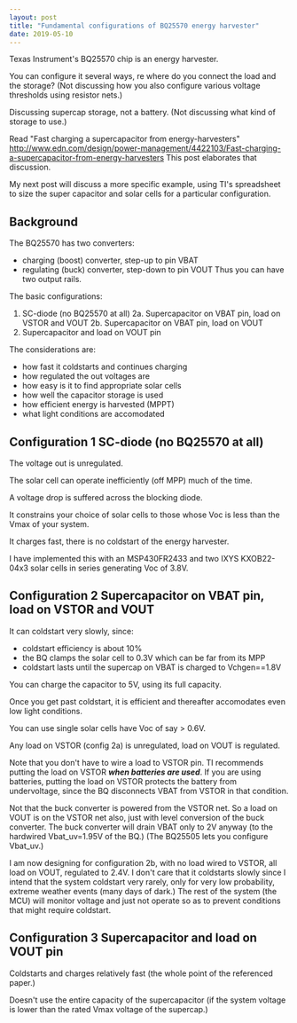 ```yaml
---
layout: post
title: "Fundamental configurations of BQ25570 energy harvester"
date: 2019-05-10
---
```



Texas Instrument's BQ25570 chip is an energy harvester.

You can configure it several ways, re where do you connect the load and the storage?
(Not discussing how you also configure various voltage thresholds using resistor nets.)

Discussing supercap storage, not a battery.  (Not discussing what kind of storage to use.)

Read "Fast charging a supercapacitor from energy-harvesters"
http://www.edn.com/design/power-management/4422103/Fast-charging-a-supercapacitor-from-energy-harvesters
This post elaborates that discussion.

My next post will discuss a more specific example, 
using TI's spreadsheet to size the super capacitor and solar cells for a particular configuration.

Background
---

The BQ25570 has two converters:
   - charging (boost) converter, step-up to pin VBAT
   - regulating (buck) converter, step-down to pin VOUT
Thus you can have two output rails.

The basic configurations:
   1.  SC-diode (no BQ25570 at all)
   2a.  Supercapacitor on VBAT pin, load on VSTOR and VOUT
   2b.  Supercapacitor on VBAT pin, load on VOUT
   3.  Supercapacitor and load on VOUT pin

The considerations are:
   - how fast it coldstarts and continues charging
   - how regulated the out voltages are
   - how easy is it to find appropriate solar cells
   - how well the capacitor storage is used
   - how efficient energy is harvested (MPPT)
   - what light conditions are accomodated

Configuration 1 SC-diode (no BQ25570 at all)
---

The voltage out is unregulated. 
 
The solar cell can operate inefficiently (off MPP) much of the time.

A voltage drop is suffered across the blocking diode.

It constrains your choice of solar cells to those whose Voc is less than the Vmax of your system.

It charges fast, there is no coldstart of the energy harvester.

I have implemented this with an MSP430FR2433 and two IXYS KXOB22-04x3 solar cells in series generating Voc of 3.8V.


Configuration 2 Supercapacitor on VBAT pin, load on VSTOR and VOUT
---

It can coldstart very slowly, since:
   - coldstart efficiency is about 10% 
   - the BQ clamps the solar cell to 0.3V which can be far from its MPP
   - coldstart lasts until the supercap on VBAT is charged to Vchgen==1.8V

You can charge the capacitor to 5V, using its full capacity.

Once you get past coldstart, it is efficient and thereafter accomodates even low light conditions.

You can use single solar cells have Voc of say > 0.6V.

Any load on VSTOR (config 2a) is unregulated, load on VOUT is regulated.

Note that you don't have to wire a load to VSTOR pin.
TI recommends putting the load on VSTOR ***when batteries are used***.
If you are using batteries, putting the load on VSTOR protects the battery from undervoltage,
since the BQ disconnects VBAT from VSTOR in that condition.

Not that the buck converter is powered from the VSTOR net.
So a load on VOUT is on the VSTOR net also, just with level conversion of the buck converter.
The buck converter will drain VBAT only to 2V anyway (to the hardwired Vbat_uv=1.95V of the BQ.)
(The BQ25505 lets you configure Vbat_uv.)

I am now designing for configuration 2b,
with no load wired to VSTOR, all load on VOUT, regulated to 2.4V.
I don't care that it coldstarts slowly since I intend that the system coldstart very rarely,
only for very low probability, extreme weather events (many days of dark.)
The rest of the system (the MCU) will monitor voltage and just not operate so as to prevent
conditions that might require coldstart.


Configuration 3  Supercapacitor and load on VOUT pin
---

Coldstarts and charges relatively fast (the whole point of the referenced paper.)

Doesn't use the entire capacity of the supercapacitor (if the system voltage is lower than the rated Vmax voltage of the supercap.)












